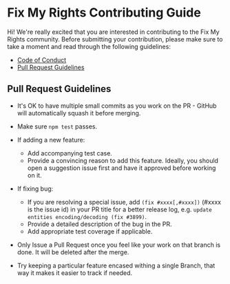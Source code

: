 # Fix My Rights Contributing Guide

Hi! We're really excited that you are interested in contributing to the Fix My Rights community. Before submitting your contribution, please make sure to take a moment and read through the following guidelines:

- [Code of Conduct](https://github.com/fixmyrights/discord-bot/blob/master/.github/CODE_OF_CONDUCT.md)
- [Pull Request Guidelines](#pull-request-guidelines)

## Pull Request Guidelines

- It's OK to have multiple small commits as you work on the PR - GitHub will automatically squash it before merging.

- Make sure `npm test` passes.

- If adding a new feature:

  - Add accompanying test case.
  - Provide a convincing reason to add this feature. Ideally, you should open a suggestion issue first and have it approved before working on it.

- If fixing bug:
  - If you are resolving a special issue, add `(fix #xxxx[,#xxxx])` (#xxxx is the issue id) in your PR title for a better release log, e.g. `update entities encoding/decoding (fix #3899)`.
  - Provide a detailed description of the bug in the PR.
  - Add appropriate test coverage if applicable.
  
- Only Issue a Pull Request once you feel like your work on that branch is done. It will be deleted after the merge.

- Try keeping a particular feature encased withing a single Branch, that way it makes it easier to track if needed. 
